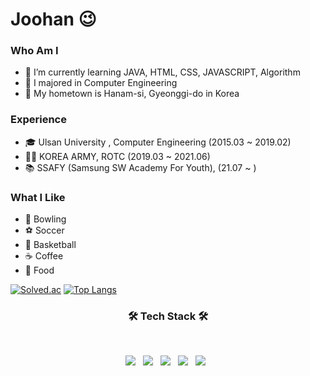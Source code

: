 # Joohan 😉
### Who Am I
- 🌱 I’m currently learning JAVA, HTML, CSS, JAVASCRIPT, Algorithm
- 🥇 I majored in Computer Engineering
- 🚅 My hometown is Hanam-si, Gyeonggi-do in Korea

### Experience
- 🎓 Ulsan University , Computer Engineering (2015.03 ~ 2019.02)
- :guardsman: KOREA ARMY, ROTC (2019.03 ~ 2021.06)
- :books: SSAFY (Samsung SW Academy For Youth), (21.07 ~ )

### What I Like
- :bowling: Bowling
- :soccer: Soccer
- :basketball: Basketball
- :coffee: Coffee
- :meat_on_bone: Food


[![Solved.ac](http://mazassumnida.wtf/api/generate_badge?boj=alex0317)](https://solved.ac/profile/alex0317)
[![Top Langs](https://github-readme-stats.vercel.app/api/top-langs/?username=parkjoohan)](https://github.com/parkjoohan/github-readme-stats)


<h3 align="center"><b>🛠 Tech Stack 🛠</b></h3>
</br>
<p align="center">
  <img src="https://img.shields.io/badge/JAVA-1572B6?style=flat-square&logo=CSS3&logoColor=white"/></a> &nbsp
<img src="https://img.shields.io/badge/HTML5-E34F26?style=flat-square&logo=HTML5&logoColor=white"/></a> &nbsp
<img src="https://img.shields.io/badge/CSS3-1572B6?style=flat-square&logo=CSS3&logoColor=white"/></a> &nbsp
<img src="https://img.shields.io/badge/JavaScript-F7DF1E?style=flat-square&logo=JavaScript&logoColor=white"/></a> &nbsp
<img src="https://img.shields.io/badge/MySQL-4479A1?style=flat-square&logo=MySQL&logoColor=white"/></a> &nbsp
</p>

